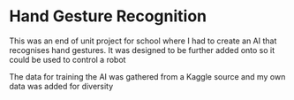 # Hand Gesture Recognition

This was an end of unit project for school where I had to create an AI that recognises hand gestures. It was designed to be further added onto so it could be used to control a robot

The data for training the AI was gathered from a Kaggle source and my own data was added for diversity
